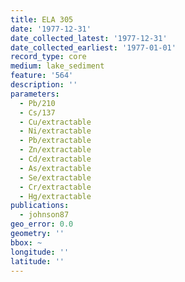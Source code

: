 ```yaml
---
title: ELA 305
date: '1977-12-31'
date_collected_latest: '1977-12-31'
date_collected_earliest: '1977-01-01'
record_type: core
medium: lake_sediment
feature: '564'
description: ''
parameters:
  - Pb/210
  - Cs/137
  - Cu/extractable
  - Ni/extractable
  - Pb/extractable
  - Zn/extractable
  - Cd/extractable
  - As/extractable
  - Se/extractable
  - Cr/extractable
  - Hg/extractable
publications:
  - johnson87
geo_error: 0.0
geometry: ''
bbox: ~
longitude: ''
latitude: ''
---
```


